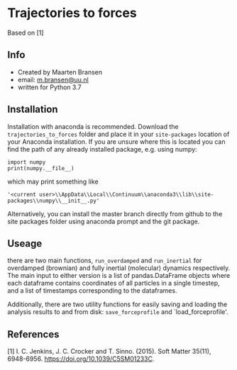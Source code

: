 # Trajectories to forces

Based on [1]

## Info
* Created by Maarten Bransen
* email: m.bransen@uu.nl
* written for Python 3.7

## Installation
Installation with anaconda is recommended. Download the `trajectories_to_forces` folder and place it in your `site-packages` location of your Anaconda installation. If you are unsure where this is located you can find the path of any already installed package, e.g. using numpy:
```
import numpy
print(numpy.__file__)
```
which may print something like
```
'<current user>\\AppData\\Local\\Continuum\\anaconda3\\lib\\site-packages\\numpy\\__init__.py'
```

Alternatively, you can install the master branch directly from github to the site packages folder using anaconda prompt and the git package.

## Useage
there are two main functions, `run_overdamped` and `run_inertial` for overdamped (brownian) and fully inertial (molecular) dynamics respectively. The main input to either version is a list of pandas.DataFrame objects where each dataframe contains coordinates of all particles in a single timestep, and a list of timestamps corresponding to the dataframes.

Additionally, there are two utility functions for easily saving and loading the analysis results to and from disk: `save_forceprofile` and `load_forceprofile'.

## References

[1] I. C. Jenkins, J. C. Crocker and T. Sinno. (2015). Soft Matter 35(11), 6948-6956. https://doi.org/10.1039/C5SM01233C.
